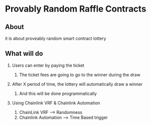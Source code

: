 # Provably Random Raffle Contracts

## About

it is about proveably random smart contract lottery

## What will do

1. Users can enter by paying the ticket
    1. The ticket fees are going to go to the winner during the draw
2. After X period of time, the lottery will automatically draw a winner 
    1. And this will be done programmatically

3. Using Chainlink VRF & Chainlink Automation
    1. ChainLink VRF --> Randomness
    2. Chainlink Automation --> Time Based trigger


